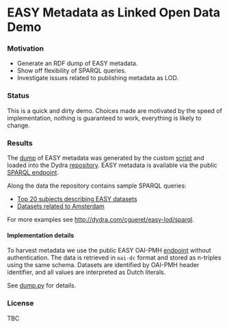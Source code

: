 # EASY Metadata as Linked Open Data Demo

### Motivation

- Generate an RDF dump of EASY metadata.
- Show off flexibility of SPARQL queries.
- Investigate issues related to publishing metadata as LOD.

### Status
This is a quick and dirty demo. Choices made are motivated by
the speed of implementation, nothing is guaranteed to work,
everything is likely to change.

### Results

The [dump](http://goo.gl/IOSmC) of EASY metadata was generated by the custom
[script](http://github.com/cmarat/easy-lod/blob/master/dump.py)
and loaded into the Dydra
[repository](http://dydra.com/cgueret/easy-lod/sparql). 
EASY metadata is available via the public
[SPARQL endpoint](http://dydra.com/cgueret/easy-lod/sparql). 

Along the data the repository contains sample SPARQL queries:

- [Top 20 subjects describing EASY datasets](http://goo.gl/PNVto)
- [Datasets related to Amsterdam](http://goo.gl/JO5o0)

For more examples see http://dydra.com/cgueret/easy-lod/sparql.

#### Implementation details

To harvest metadata we use the public EASY OAI-PMH
[endpoint](http://easy.dans.knaw.nl/oai/)
without authentication. The data is retrieved in `oai-dc` format and
stored as n-triples using the same schema. Datasets are identified
by OAI-PMH header identifier, and all values are interpreted as Dutch
literals.

See [dump.py](http://github.com/cmarat/easy-lod/blob/master/dump.py) for details.


### License

TBC
